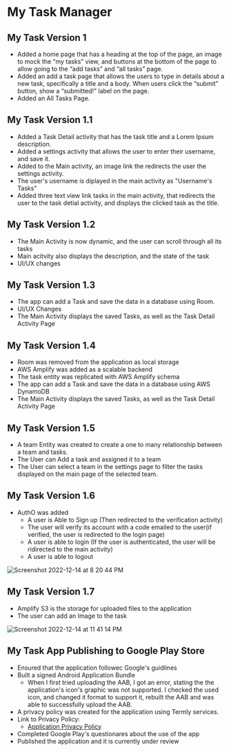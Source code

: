 # My Task Manager

## My Task Version 1

- Added a home page that has a heading at the top of the page, an image to mock the “my tasks” view, and buttons at the bottom of the page to allow going to the “add tasks” and “all tasks” page.
- Added an add a task page that allows the users to type in details about a new task, specifically a title and a body. When users click the “submit” button, show a “submitted!” label on the page.
- Added an All Tasks Page. 


## My Task Version 1.1
- Added a Task Detail activity that has the task title and a Lorem Ipsum description.
- Added a settings activity that allows the user to enter their username, and save it.
- Added to the Main activity, an image link the redirects the user the settings activity.
- The user's username is diplayed in the main activity as "Username's Tasks"
- Added three text view link tasks in the main activity, that redirects the user to the task detial activity, and displays the clicked task as the title. 


## My Task Version 1.2
- The Main Activity is now dynamic, and the user can scroll through all its tasks
- Main acitvity also displays the description, and the state of the task
- UI/UX changes 

## My Task Version 1.3

- The app can add a Task and save the data in a database using Room.
- UI/UX Changes
- The Main Activity displays the saved Tasks, as well as the Task Detail Activity Page

## My Task Version 1.4 

- Room was removed from the application as local storage
- AWS Amplify was added as a scalable backend 
- The task entity was replicated with AWS Amplify schema 
- The app can add a Task and save the data in a database using AWS DynamoDB
- The Main Activity displays the saved Tasks, as well as the Task Detail Activity Page

## My Task Version 1.5

- A team Entity was created to create a one to many relationship between a team and tasks.
- The User can Add a task and assigned it to a team
- The User can select a team in the settings page to filter the tasks displayed on the main page of the selected team. 

## My Task Version 1.6

- AuthO was added 
  - A user is Able to Sign up (Then redirected to the verification activity)
  - The user will verify its account with a code emailed to the user(if verified, the user is redirected to the login page)
  - A user is able to login (If the user is authenticated, the user will be ridirected to the main activity)
  - A user is able to logout
  
![Screenshot 2022-12-14 at 8 20 44 PM](https://user-images.githubusercontent.com/103771906/207750036-662debe9-5c3b-4303-a86e-f0a1e6f00694.png)

## My Task Version 1.7

- Amplify S3 is the storage for uploaded files to the application
- The user can add an Image to the task 

![Screenshot 2022-12-14 at 11 41 14 PM](https://user-images.githubusercontent.com/103771906/207774529-c5b624be-c1cc-4eb6-a3ff-34ab619c9765.png)

## My Task App Publishing to Google Play Store

- Ensured that the application followec Google's guidlines
- Built a signed Android Application Bundle
  - When I first tried uploading the AAB, I got an error, stating the the application's icon's graphic was not supported. I checked the used icon, and changed it format to support it, rebuilt the AAB and was able to successfully upload the AAB.
- A privacy policy was created for the application using Termly services. 
- Link to Privacy Policy: 
  - [Application Privacy Policy](https://docs.google.com/document/d/1E8whE24qtxLPOsqM2AlPExQ06-UoIPnFBTpXZP3TzCA/edit?usp=sharing)
- Completed Google Play's questionares about the use of the app
- Published the application and it is currently under review





